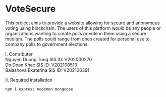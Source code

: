 # VoteSecure
This project aims to provide a website allowing for secure and anonymous voting using blockchain. The users of this platform would be any people or organizations wanting to create polls or vote in them using a secure medium. The polls could range from ones created for personal use to company polls to government elections.

I. Contributer <br>
Nguyen Duong Tung SIS ID: V202000270 <br>
Do Doan Khac SIS ID: V202100513 <br>
Balashova Ekaterina SIS ID: V202100391 <br>

II. Required installation

```
npm i express nodemon mongoose
```

